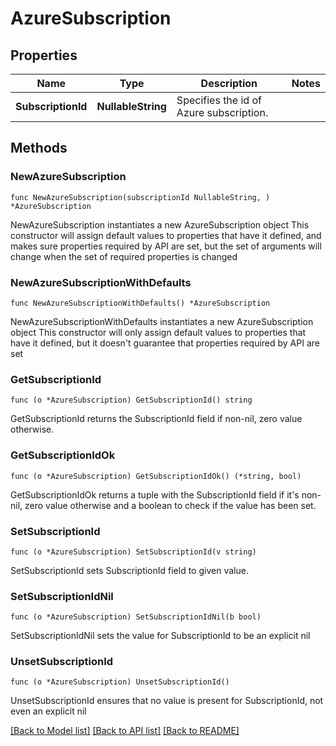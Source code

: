 # AzureSubscription

## Properties

Name | Type | Description | Notes
------------ | ------------- | ------------- | -------------
**SubscriptionId** | **NullableString** | Specifies the id of Azure subscription. | 

## Methods

### NewAzureSubscription

`func NewAzureSubscription(subscriptionId NullableString, ) *AzureSubscription`

NewAzureSubscription instantiates a new AzureSubscription object
This constructor will assign default values to properties that have it defined,
and makes sure properties required by API are set, but the set of arguments
will change when the set of required properties is changed

### NewAzureSubscriptionWithDefaults

`func NewAzureSubscriptionWithDefaults() *AzureSubscription`

NewAzureSubscriptionWithDefaults instantiates a new AzureSubscription object
This constructor will only assign default values to properties that have it defined,
but it doesn't guarantee that properties required by API are set

### GetSubscriptionId

`func (o *AzureSubscription) GetSubscriptionId() string`

GetSubscriptionId returns the SubscriptionId field if non-nil, zero value otherwise.

### GetSubscriptionIdOk

`func (o *AzureSubscription) GetSubscriptionIdOk() (*string, bool)`

GetSubscriptionIdOk returns a tuple with the SubscriptionId field if it's non-nil, zero value otherwise
and a boolean to check if the value has been set.

### SetSubscriptionId

`func (o *AzureSubscription) SetSubscriptionId(v string)`

SetSubscriptionId sets SubscriptionId field to given value.


### SetSubscriptionIdNil

`func (o *AzureSubscription) SetSubscriptionIdNil(b bool)`

 SetSubscriptionIdNil sets the value for SubscriptionId to be an explicit nil

### UnsetSubscriptionId
`func (o *AzureSubscription) UnsetSubscriptionId()`

UnsetSubscriptionId ensures that no value is present for SubscriptionId, not even an explicit nil

[[Back to Model list]](../README.md#documentation-for-models) [[Back to API list]](../README.md#documentation-for-api-endpoints) [[Back to README]](../README.md)


